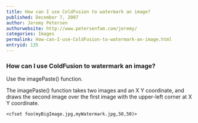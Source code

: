 ```yaml
---
title: How can I use ColdFusion to watermark an image?
published: December 7, 2007
author: Jeremy Petersen
authorwebsite: http://www.petersenfam.com/jeremy/
categories: Images
permalink: How-can-I-use-ColdFusion-to-watermark-an-image.html
entryid: 135
---
```


<h3>How can I use ColdFusion to watermark an image?</h3>

<p>
Use the imagePaste() function.
</p>

<p>
The imagePaste() function takes two images and an X Y coordinate, and draws the second image over the first image with the upper-left corner at X Y coordinate. 
</p>

<pre><code class="language-markup">&lt;cfset foo(myBigImage.jpg,myWatermark.jpg,50,50)&gt;
</code></pre>



